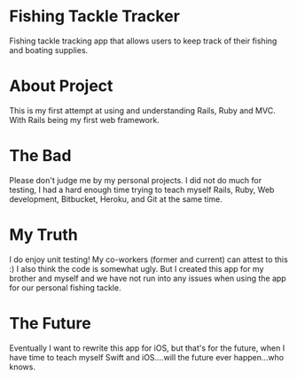 # Fishing Tackle Tracker #

Fishing tackle tracking app that allows users to keep track of their fishing and boating supplies.

# About Project #

This is my first attempt at using and understanding Rails, Ruby and MVC. With Rails being my first web framework.

# The Bad #

Please don't judge me by my personal projects. I did not do much for testing, I had a hard enough time trying to teach myself Rails, Ruby, Web development, Bitbucket, Heroku, and Git at the same time.

# My Truth #

I do enjoy unit testing! My co-workers (former and current) can attest to this :) I also think the code is somewhat ugly. But I created this app for my brother and myself and we have not run into any issues when using the app for our personal fishing tackle.

# The Future #

Eventually I want to rewrite this app for iOS, but that's for the future, when I have time to teach myself Swift and iOS....will the future ever happen...who knows.